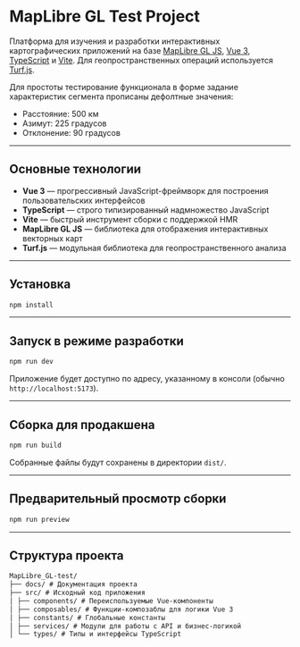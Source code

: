 # MapLibre GL Test Project

Платформа для изучения и разработки интерактивных картографических приложений
на базе
[MapLibre GL JS](https://maplibre.org/),
[Vue 3](https://vuejs.org/),
[TypeScript](https://www.typescriptlang.org/) и
[Vite](https://vitejs.dev/).
Для геопространственных операций используется [Turf.js](https://turfjs.org/).

Для простоты тестирование функционала в форме задание характеристик сегмента
прописаны дефолтные значения:

- Расстояние: 500 км
- Азимут: 225 градусов
- Отклонение: 90 градусов

---

## Основные технологии

- **Vue 3** — прогрессивный JavaScript-фреймворк для построения
  пользовательских интерфейсов
- **TypeScript** — строго типизированный надмножество JavaScript
- **Vite** — быстрый инструмент сборки с поддержкой HMR
- **MapLibre GL JS** — библиотека для отображения интерактивных векторных карт
- **Turf.js** — модульная библиотека для геопространственного анализа

---

## Установка

```bash
npm install
```

---

## Запуск в режиме разработки

```bash
npm run dev
```

Приложение будет доступно по адресу, указанному в консоли (обычно `http://localhost:5173`).

---

## Сборка для продакшена

```bash
npm run build
```

Собранные файлы будут сохранены в директории `dist/`.

---

## Предварительный просмотр сборки

```bash
npm run preview
```

---

## Структура проекта

```md
MapLibre_GL-test/
├── docs/ # Документация проекта
├── src/ # Исходный код приложения
│ ├── components/ # Переиспользуемые Vue-компоненты
│ ├── composables/ # Функции-композаблы для логики Vue 3
│ ├── constants/ # Глобальные константы
│ ├── services/ # Модули для работы с API и бизнес-логикой
│ └── types/ # Типы и интерфейсы TypeScript
```
